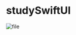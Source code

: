 # studySwiftUI

![file](https://user-images.githubusercontent.com/50395024/95048604-14413680-0723-11eb-8053-2ef6b18abc17.gif)
